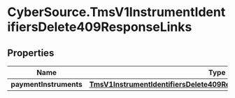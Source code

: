 # CyberSource.TmsV1InstrumentIdentifiersDelete409ResponseLinks

## Properties
Name | Type | Description | Notes
------------ | ------------- | ------------- | -------------
**paymentInstruments** | [**TmsV1InstrumentIdentifiersDelete409ResponseLinksPaymentInstruments**](TmsV1InstrumentIdentifiersDelete409ResponseLinksPaymentInstruments.md) |  | [optional] 


